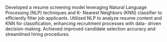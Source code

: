 Developed a resume screening model leveraging Natural Language Processing (NLP) techniques and K- 
Nearest Neighbors (KNN) classifier to efficiently filter job applicants. Utilized NLP to analyze resume content 
and KNN for classification, enhancing recruitment processes with data- driven decision-making. Achieved 
improved candidate selection accuracy and streamlined hiring procedures.
